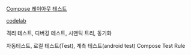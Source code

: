 [Compose 레이아웃 테스트](https://developer.android.com/jetpack/compose/testing?hl=ko#setup)

[codelab](https://developer.android.com/codelabs/jetpack-compose-testing?hl=ko#0)

격리 테스트, 디버깅 테스트, 시맨틱 트리, 동기화

자동테스트, 로컬 테스트(Test), 계측 테스트(android test) Compose Test Rule

